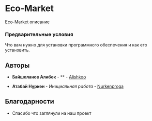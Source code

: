 # Eco-Market

Eco-Market описание

### Предварительные условия

Что вам нужно для установки программного обеспечения и как его установить.

## Авторы

* **Байшоланов Алибек** - ** - [Alishkoo](https://github.com/Alishkoo)

* **Атабай Нұркен** - *Инициальная работа* - [Nurkenproga](https://github.com/Nurkenproga)

## Благодарности

* Спасибо что заглянули на наш проект